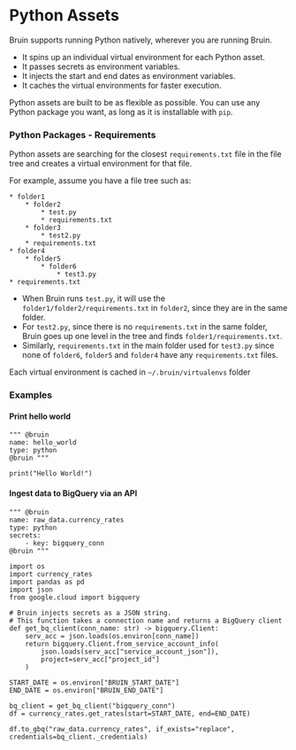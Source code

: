# Python Assets
Bruin supports running Python natively, wherever you are running Bruin.

- It spins up an individual virtual environment for each Python asset.
- It passes secrets as environment variables.
- It injects the start and end dates as environment variables.
- It caches the virtual environments for faster execution.

Python assets are built to be as flexible as possible. You can use any Python package you want, as long as it is installable with `pip`.

### Python Packages - Requirements
Python assets are searching for the closest `requirements.txt` file in the file tree and creates a virtual environment for that file.

For example, assume you have a file tree such as:
```
* folder1
    * folder2
        * test.py
        * requirements.txt
    * folder3
        * test2.py
    * requirements.txt
* folder4
    * folder5
        * folder6
            * test3.py
* requirements.txt
```

* When Bruin runs `test.py`, it will use the `folder1/folder2/requirements.txt` in `folder2`, since they are in the same folder.  
* For `test2.py`, since there is no `requirements.txt` in the same folder, Bruin goes up one level in the tree and finds `folder1/requirements.txt`.  
* Similarly, `requirements.txt` in the main folder used for `test3.py` since none of `folder6`, `folder5` and `folder4` have any `requirements.txt` files.

Each virtual environment is cached in `~/.bruin/virtualenvs` folder

### Examples
#### Print hello world
```bruin-python
""" @bruin
name: hello_world
type: python
@bruin """

print("Hello World!")
```

#### Ingest data to BigQuery via an API
```bruin-python
""" @bruin
name: raw_data.currency_rates
type: python
secrets:
    - key: bigquery_conn
@bruin """

import os
import currency_rates
import pandas as pd
import json
from google.cloud import bigquery

# Bruin injects secrets as a JSON string.
# This function takes a connection name and returns a BigQuery client
def get_bq_client(conn_name: str) -> bigquery.Client:
    serv_acc = json.loads(os.environ[conn_name])
    return bigquery.Client.from_service_account_info(
        json.loads(serv_acc["service_account_json"]), 
        project=serv_acc["project_id"]
    )

START_DATE = os.environ["BRUIN_START_DATE"]
END_DATE = os.environ["BRUIN_END_DATE"]

bq_client = get_bq_client("bigquery_conn")
df = currency_rates.get_rates(start=START_DATE, end=END_DATE)

df.to_gbq("raw_data.currency_rates", if_exists="replace", credentials=bq_client._credentials)
```
